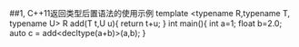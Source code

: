 ##1, C++11返回类型后置语法的使用示例
	template <typename R,typename T, typename U>
	R add(T t,U u){
	  return t+u;
	}
	int main(){
	  int a=1;
	  float b=2.0;
	  auto c = add<decltype(a+b)>(a,b);
	}